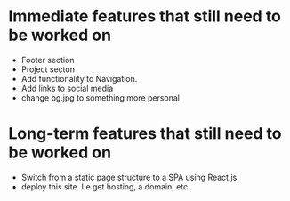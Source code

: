 # Immediate features that still need to be worked on
  - Footer section
  - Project secton
  - Add functionality to Navigation.
  - Add links to social media
  - change bg.jpg to something more personal
  
# Long-term features that still need to be worked on
  - Switch from a static page structure to a SPA using React.js
  - deploy this site. I.e get hosting, a domain, etc.
  
